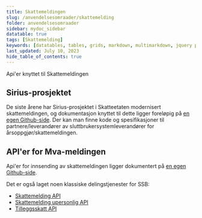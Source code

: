 ```yaml
---
title: Skattemeldingen
slug: /anvendelsesomraader/skattemelding
folder: anvendelsesomraader
sidebar: mydoc_sidebar
datatable: true
tags: [Skattemelding]
keywords: [datatables, tables, grids, markdown, multimarkdown, jquery plugins]
last_updated: July 10, 2023
hide_table_of_contents: true
---
```

<summary>Api'er knyttet til Skattemeldingen</summary>

## Sirius-prosjektet
De siste årene har Sirius-prosjektet i Skatteetaten modernisert skattemeldingen, og dokumentasjon knyttet til dette ligger foreløpig på [en egen Github-side](https://github.com/Skatteetaten/skattemeldingen).
Der kan man finne kode og spesifikasjoner til partnere/leverandører av sluttbrukersystemleverandører for årsoppgjør/skattemeldingen.

## API'er for Mva-meldingen

Api'er for innsending av skattemeldingen ligger dokumentert på [en egen Github-side](https://github.com/Skatteetaten/skattemeldingen).

Det er også laget noen klassiske delingstjenester for SSB:
* [Skattemelding API](../api/skattemelding.md)
* [Skattemelding upersonlig API](../api/skattemeldingupersonlig.md)
* [Tilleggsskatt API](../api/tilleggsskatt.md)
